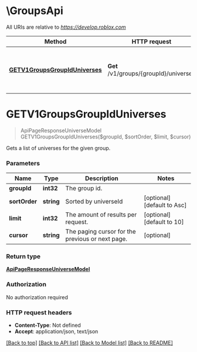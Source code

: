 # \GroupsApi

All URIs are relative to *https://develop.roblox.com*

Method | HTTP request | Description
------------- | ------------- | -------------
[**GETV1GroupsGroupIdUniverses**](GroupsApi.md#GETV1GroupsGroupIdUniverses) | **Get** /v1/groups/{groupId}/universes | Gets a list of universes for the given group.


# **GETV1GroupsGroupIdUniverses**
> ApiPageResponseUniverseModel GETV1GroupsGroupIdUniverses($groupId, $sortOrder, $limit, $cursor)

Gets a list of universes for the given group.


### Parameters

Name | Type | Description  | Notes
------------- | ------------- | ------------- | -------------
 **groupId** | **int32**| The group id. | 
 **sortOrder** | **string**| Sorted by universeId | [optional] [default to Asc]
 **limit** | **int32**| The amount of results per request. | [optional] [default to 10]
 **cursor** | **string**| The paging cursor for the previous or next page. | [optional] 

### Return type

[**ApiPageResponseUniverseModel**](ApiPageResponse[UniverseModel].md)

### Authorization

No authorization required

### HTTP request headers

 - **Content-Type**: Not defined
 - **Accept**: application/json, text/json

[[Back to top]](#) [[Back to API list]](../README.md#documentation-for-api-endpoints) [[Back to Model list]](../README.md#documentation-for-models) [[Back to README]](../README.md)

